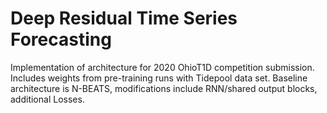 # Deep Residual Time Series Forecasting

Implementation of architecture for 2020 OhioT1D competition submission. Includes weights from pre-training runs with Tidepool data set. Baseline architecture is N-BEATS, modifications include RNN/shared output blocks, additional Losses.